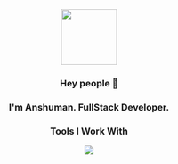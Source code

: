 
<div id="header" align="center">
  <img src="https://media.giphy.com/media/M9gbBd9nbDrOTu1Mqx/giphy.gif" width="100"/>
  
</div>


<center>
<div style="text-align: center;">
  
  
### Hey people 👋

### I'm Anshuman. FullStack Developer.

</div>







### Tools I Work With
<p align="center">
  <a href="https://skillicons.dev">
    <img src="https://skillicons.dev/icons?i=java,html,css,javascript,git,docker,bash,bootstrap,express,firebase,linux,mongodb,netlify,nodejs,react,vite,tailwind,Problem Solving,mysql" />
  </a>
</p>








